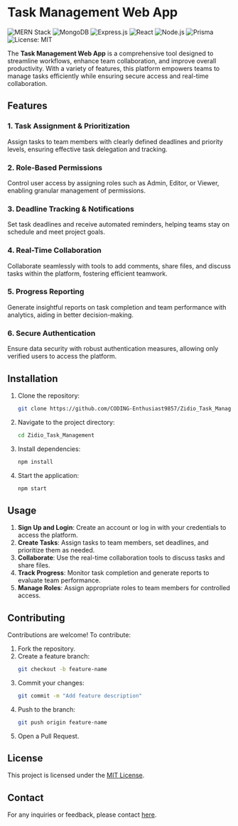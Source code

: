 # Task Management Web App


![MERN Stack](https://img.shields.io/badge/MERN-Stack-yellow)
![MongoDB](https://img.shields.io/badge/MongoDB-Database-green)
![Express.js](https://img.shields.io/badge/Express.js-Backend-red)
![React](https://img.shields.io/badge/React-Frontend-blue)
![Node.js](https://img.shields.io/badge/Node.js-Backend-red)
![Prisma](https://img.shields.io/badge/Prisma-Database-white)
![License: MIT](https://img.shields.io/badge/License-MIT-violet.svg)

The **Task Management Web App** is a comprehensive tool designed to streamline workflows, enhance team collaboration, and improve overall productivity. With a variety of features, this platform empowers teams to manage tasks efficiently while ensuring secure access and real-time collaboration.

## Features

### 1. Task Assignment & Prioritization
Assign tasks to team members with clearly defined deadlines and priority levels, ensuring effective task delegation and tracking.

### 2. Role-Based Permissions
Control user access by assigning roles such as Admin, Editor, or Viewer, enabling granular management of permissions.

### 3. Deadline Tracking & Notifications
Set task deadlines and receive automated reminders, helping teams stay on schedule and meet project goals.

### 4. Real-Time Collaboration
Collaborate seamlessly with tools to add comments, share files, and discuss tasks within the platform, fostering efficient teamwork.

### 5. Progress Reporting
Generate insightful reports on task completion and team performance with analytics, aiding in better decision-making.

### 6. Secure Authentication
Ensure data security with robust authentication measures, allowing only verified users to access the platform.

## Installation

1. Clone the repository:
   ```bash
   git clone https://github.com/CODING-Enthusiast9857/Zidio_Task_Management.git
   ```

2. Navigate to the project directory:
   ```bash
   cd Zidio_Task_Management
   ```

3. Install dependencies:
   ```bash
   npm install
   ```

4. Start the application:
   ```bash
   npm start
   ```

## Usage

1. **Sign Up and Login**: Create an account or log in with your credentials to access the platform.
2. **Create Tasks**: Assign tasks to team members, set deadlines, and prioritize them as needed.
3. **Collaborate**: Use the real-time collaboration tools to discuss tasks and share files.
4. **Track Progress**: Monitor task completion and generate reports to evaluate team performance.
5. **Manage Roles**: Assign appropriate roles to team members for controlled access.

## Contributing

Contributions are welcome! To contribute:
1. Fork the repository.
2. Create a feature branch:
   ```bash
   git checkout -b feature-name
   ```
3. Commit your changes:
   ```bash
   git commit -m "Add feature description"
   ```
4. Push to the branch:
   ```bash
   git push origin feature-name
   ```
5. Open a Pull Request.

## License

This project is licensed under the [MIT License](LICENSE).

## Contact

For any inquiries or feedback, please contact [here](mailto:madhavison06@gmail.com).
